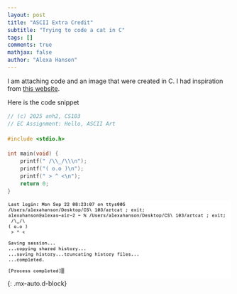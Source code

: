 ```yaml
---
layout: post
title: "ASCII Extra Credit"
subtitle: "Trying to code a cat in C"
tags: []
comments: true
mathjax: false
author: "Alexa Hanson"
---
```


I am attaching code and an image that were created in C. I had inspiration from [this website](https://www.asciiart.eu/animals/cats).

Here is the code snippet 

```c
// (c) 2025 anh2, CS103
// EC Assignment: Hello, ASCII Art

#include <stdio.h>

int main(void) {
    printf(" /\\_/\\\n");
    printf("( o.o )\n");
    printf(" > ^ <\n");
    return 0;
}
```

![ASCII cat output](/assets/img/Screenshot-of-c-cat.png){: .mx-auto.d-block}
